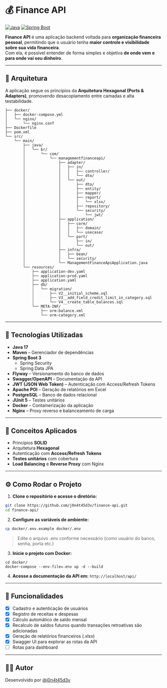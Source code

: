 # 💰 Finance API

[![Java](https://img.shields.io/badge/Java-17-blue)](https://www.oracle.com/java/)
[![Spring Boot](https://img.shields.io/badge/Spring--Boot-3.x-brightgreen)](https://spring.io/projects/spring-boot)


**Finance API** é uma aplicação backend voltada para **organização financeira pessoal**, permitindo que o usuário tenha **maior controle e visibilidade sobre sua vida financeira**.  
Com ela, é possível entender de forma simples e objetiva **de onde vem e para onde vai seu dinheiro**.

---

## 📐 Arquitetura

A aplicação segue os princípios da **Arquitetura Hexagonal (Ports & Adapters)**, promovendo desacoplamento entre camadas e alta testabilidade.

```
├── docker/
│   ├── docker-compose.yml
│   └── nginx/
│       └── nginx.conf
├── Dockerfile
├── pom.xml
└── src/
    └── main/
        ├── java/
        │   └── br/
        │       └── com/
        │           └── managementfinanceapi/
        │               ├── adapter/
        │               │   ├── in/
        │               │   │   ├── controller/
        │               │   │   └── dto/
        │               │   └── out/
        │               │       ├── dto/
        │               │       ├── entity/
        │               │       ├── mapper/
        │               │       ├── report/
        │               │       │   └── xlsx/
        │               │       ├── repository/
        │               │       └── security/
        │               │           └── jwt/
        │               ├── application/
        │               │   ├── core/
        │               │   │   ├── domain/
        │               │   │   └── usecase/
        │               │   └── port/
        │               │       ├── in/
        │               │       └── out/
        │               ├── infra/
        │               │   ├── bean/
        │               │   └── security/
        │               └── ManagementFinanceApiApplication.java
        └── resources/
            ├── application-dev.yaml
            ├── application-prod.yaml
            ├── application.yaml
            ├── db/
            │   └── migration/
            │       ├── V2__initial_scheme.sql
            │       ├── V3__add_field_credit_limit_in_category.sql
            │       └── V4__create_table_balances.sql
            └── META-INF/
                ├── orm-balance.xml
                └── orm-category.xml
```

---

## 🚀 Tecnologias Utilizadas

- **Java 17**
- **Maven** – Gerenciador de dependências
- **Spring Boot 3**
  - Spring Security
  - Spring Data JPA
- **Flyway** – Versionamento do banco de dados
- **Swagger/OpenAPI** – Documentação da API
- **JWT (JSON Web Token)** – Autenticação com Access/Refresh Tokens
- **Apache POI** – Geração de relatórios em Excel
- **PostgreSQL** – Banco de dados relacional
- **JUnit 5** – Testes unitários
- **Docker** – Containerização da aplicação
- **Nginx** – Proxy reverso e balanceamento de carga

---

## 🧠 Conceitos Aplicados

- Princípios **SOLID**
- Arquitetura **Hexagonal**
- Autenticação com **Access/Refresh Tokens**
- **Testes unitários** com cobertura
- **Load Balancing** e **Reverse Proxy** com Nginx

---

## ⚙️ Como Rodar o Projeto

1. **Clone o repositório e acesse o diretório:**

```bash
git clone https://github.com/j0n4t45d3v/finance-api.git
cd finance-api/
```
2. **Configure as variáveis de ambiente:**
```bash
cp docker/.env.example docker/.env
```
> Edite o arquivo .env conforme necessário (como usuário do banco, senha, porta etc.)
3. **Inicie o projeto com Docker:**
```
cd docker/
docker-compose --env-file=.env up -d --build
```
4. **Acesse a documentação da API em:** `http://localhost/api/`

---

## 📌 Funcionalidades
- [x] Cadastro e autenticação de usuários
- [x] Registro de receitas e despesas
- [x] Cálculo automático de saldo mensal
- [x] Recalculo de saldos futuros quando transações retroativas são adicionadas
- [x] Geração de relatórios financeiros (.xlsx)
- [x] Swagger UI para explorar as rotas da API
- [ ] Rotas para dashboard

---

## 🧑‍💻 Autor
Desenvolvido por [@j0n4t45d3v](https://github.com/j0n4t45d3v)
